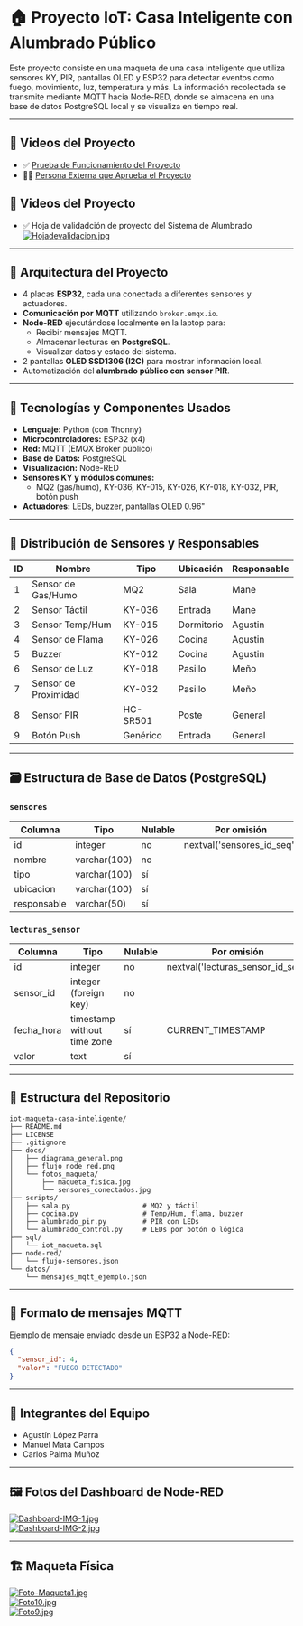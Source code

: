 # 🏠 Proyecto IoT: Casa Inteligente con Alumbrado Público

Este proyecto consiste en una maqueta de una casa inteligente que utiliza sensores KY, PIR, pantallas OLED y ESP32 para detectar eventos como fuego, movimiento, luz, temperatura y más. La información recolectada se transmite mediante MQTT hacia Node-RED, donde se almacena en una base de datos PostgreSQL local y se visualiza en tiempo real.

---

## 🎥 Videos del Proyecto

- ✅ [Prueba de Funcionamiento del Proyecto](https://youtu.be/kPyg2eJ0VYg?si=wpGCY4Vnu6hMVZsQ)
- 🧑‍🏫 [Persona Externa que Aprueba el Proyecto](https://youtu.be/j4nz-pYEb0M?si=YJegoRfjVuyzQKbG)

## 🎥 Videos del Proyecto

- ✅ Hoja de validadción de proyecto del Sistema de Alumbrado
[![Hojadevalidacion.jpg](https://i.postimg.cc/h4TQ3Pj2/Hojadevalidacion.jpg)](https://postimg.cc/QVNMFDc7)

---

## 🧠 Arquitectura del Proyecto

- 4 placas **ESP32**, cada una conectada a diferentes sensores y actuadores.
- **Comunicación por MQTT** utilizando `broker.emqx.io`.
- **Node-RED** ejecutándose localmente en la laptop para:
  - Recibir mensajes MQTT.
  - Almacenar lecturas en **PostgreSQL**.
  - Visualizar datos y estado del sistema.
- 2 pantallas **OLED SSD1306 (I2C)** para mostrar información local.
- Automatización del **alumbrado público con sensor PIR**.

---

## 🔧 Tecnologías y Componentes Usados

- **Lenguaje:** Python (con Thonny)
- **Microcontroladores:** ESP32 (x4)
- **Red:** MQTT (EMQX Broker público)
- **Base de Datos:** PostgreSQL
- **Visualización:** Node-RED
- **Sensores KY y módulos comunes:**
  - MQ2 (gas/humo), KY-036, KY-015, KY-026, KY-018, KY-032, PIR, botón push
- **Actuadores:** LEDs, buzzer, pantallas OLED 0.96"

---

## 🧩 Distribución de Sensores y Responsables

| ID | Nombre                | Tipo     | Ubicación   | Responsable |
|----|-----------------------|----------|-------------|-------------|
| 1  | Sensor de Gas/Humo    | MQ2      | Sala        | Mane        |
| 2  | Sensor Táctil         | KY-036   | Entrada     | Mane        |
| 3  | Sensor Temp/Hum       | KY-015   | Dormitorio  | Agustin     |
| 4  | Sensor de Flama       | KY-026   | Cocina      | Agustin     |
| 5  | Buzzer                | KY-012   | Cocina      | Agustin     |
| 6  | Sensor de Luz         | KY-018   | Pasillo     | Meño        |
| 7  | Sensor de Proximidad  | KY-032   | Pasillo     | Meño        |
| 8  | Sensor PIR            | HC-SR501 | Poste       | General     |
| 9  | Botón Push            | Genérico | Entrada     | General     |

---

## 🗃️ Estructura de Base de Datos (PostgreSQL)

### `sensores`

| Columna     | Tipo                   | Nulable | Por omisión                     |
|-------------|------------------------|---------|---------------------------------|
| id          | integer                | no      | nextval('sensores_id_seq')     |
| nombre      | varchar(100)           | no      |                                 |
| tipo        | varchar(100)           | sí      |                                 |
| ubicacion   | varchar(100)           | sí      |                                 |
| responsable | varchar(50)            | sí      |                                 |

### `lecturas_sensor`

| Columna     | Tipo                         | Nulable | Por omisión                          |
|-------------|------------------------------|---------|--------------------------------------|
| id          | integer                      | no      | nextval('lecturas_sensor_id_seq')   |
| sensor_id   | integer (foreign key)        | no      |                                      |
| fecha_hora  | timestamp without time zone  | sí      | CURRENT_TIMESTAMP                    |
| valor       | text                         | sí      |                                      |

---

## 📂 Estructura del Repositorio

```
iot-maqueta-casa-inteligente/
├── README.md
├── LICENSE
├── .gitignore
├── docs/
│   ├── diagrama_general.png
│   ├── flujo_node_red.png
│   └── fotos_maqueta/
│       ├── maqueta_fisica.jpg
│       └── sensores_conectados.jpg
├── scripts/
│   ├── sala.py                  # MQ2 y táctil
│   ├── cocina.py                # Temp/Hum, flama, buzzer
│   ├── alumbrado_pir.py         # PIR con LEDs
│   └── alumbrado_control.py     # LEDs por botón o lógica
├── sql/
│   └── iot_maqueta.sql
├── node-red/
│   └── flujo-sensores.json
└── datos/
    └── mensajes_mqtt_ejemplo.json
```

---

## 💬 Formato de mensajes MQTT

Ejemplo de mensaje enviado desde un ESP32 a Node-RED:

```json
{
  "sensor_id": 4,
  "valor": "FUEGO DETECTADO"
}
```

---

## 👥 Integrantes del Equipo

- Agustín López Parra  
- Manuel Mata Campos  
- Carlos Palma Muñoz

---

## 🖼️ Fotos del Dashboard de Node-RED

[![Dashboard-IMG-1.jpg](https://i.postimg.cc/Wpr0L4dD/Dashboard-IMG-1.jpg)](https://postimg.cc/0rkz7Pdx)  
[![Dashboard-IMG-2.jpg](https://i.postimg.cc/gkW8YPhg/Dashboard-IMG-2.jpg)](https://postimg.cc/7bKfVdmz)

---

## 🏗️ Maqueta Física

[![Foto-Maqueta1.jpg](https://i.postimg.cc/hPD8LBGf/Foto-Maqueta1.jpg)](https://postimg.cc/kDHtCLKm)  
[![Foto10.jpg](https://i.postimg.cc/TPgW87Pz/Foto10.jpg)](https://postimg.cc/XZNvdgdL)  
[![Foto9.jpg](https://i.postimg.cc/63K4Br2y/Foto9.jpg)](https://postimg.cc/7CBZVTNk)
